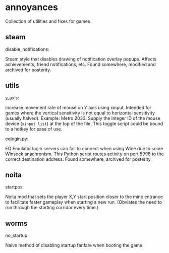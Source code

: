 # annoyances
Collection of utilities and fixes for games

## steam

disable_notifications:

Steam style that disables drawing of notification overlay popups. Affects achievements, friend notifications, etc. Found somewhere, modified and archived for posterity.

## utils

y_axis:

Increase movement rate of mouse on Y axis using xinput. Intended for games where the vertical sensitivity is not equal to horizontal sensitivity (usually halved). Example: Metro 2033. Supply the integer ID of the mouse device (`xinput list`) at the top of the file. This toggle script could be bound to a hotkey for ease of use.

eqlogin.py:

EQ Emulator login servers can fail to connect when using Wine due to some Winsock anachronism. This Python script routes activity on port 5998 to the correct destination address. Found somewhere, archived for posterity.

## noita

startpos:

Noita mod that sets the player X,Y start position closer to the mine entrance to facilitate faster gameplay when starting a new run. (Obviates the need to run through the starting corridor every time.)

## worms

no_startup:

Naive method of disabling startup fanfare when booting the game.
